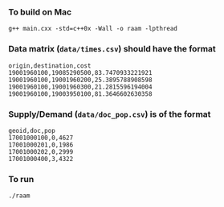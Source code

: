 ### To build on Mac

```
g++ main.cxx -std=c++0x -Wall -o raam -lpthread
```

### Data matrix (`data/times.csv`) should have the format

```
origin,destination,cost
19001960100,19085290500,83.7470933221921
19001960100,19001960200,25.3895788908598
19001960100,19001960300,21.2815596194004
19001960100,19003950100,81.3646602630358
```

### Supply/Demand (`data/doc_pop.csv`) is of the format 

```
geoid,doc,pop
17001000100,0,4627
17001000201,0,1986
17001000202,0,2999
17001000400,3,4322
```

### To run

```
./raam
```
